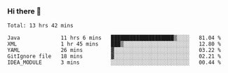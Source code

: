 ### Hi there 👋

<!--
**urzz/urzz** is a ✨ _special_ ✨ repository because its `README.md` (this file) appears on your GitHub profile.

Here are some ideas to get you started:

- 🔭 I’m currently working on ...
- 🌱 I’m currently learning ...
- 👯 I’m looking to collaborate on ...
- 🤔 I’m looking for help with ...
- 💬 Ask me about ...
- 📫 How to reach me: ...
- 😄 Pronouns: ...
- ⚡ Fun fact: ...
-->

<!--START_SECTION:waka-->
```text
Total: 13 hrs 42 mins

Java             11 hrs 6 mins   ████████████████████▒░░░░   81.04 % 
XML              1 hr 45 mins    ███▒░░░░░░░░░░░░░░░░░░░░░   12.80 % 
YAML             26 mins         ▓░░░░░░░░░░░░░░░░░░░░░░░░   03.22 % 
GitIgnore file   18 mins         ▓░░░░░░░░░░░░░░░░░░░░░░░░   02.21 % 
IDEA_MODULE      3 mins          ░░░░░░░░░░░░░░░░░░░░░░░░░   00.44 % 
```
<!--END_SECTION:waka-->

